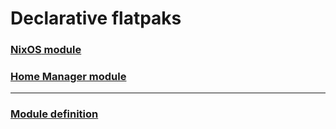 # Declarative flatpaks

### [**NixOS** module](docs/nixos.md)
### [**Home Manager** module](docs/home-manager.md)
---
### [Module definition](docs/definition.md)